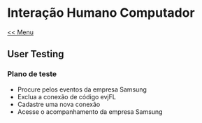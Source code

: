 # Interação Humano Computador
[<< Menu](../README.md)

## **User Testing**

### **Plano de teste**
 - Procure pelos eventos da empresa Samsung  
 - Exclua a conexão de código evjFL  
 - Cadastre uma nova conexão  
 - Acesse o acompanhamento da empresa Samsung  
